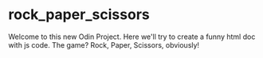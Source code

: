 # rock_paper_scissors
Welcome to this new Odin Project. Here we'll try to create a funny html doc with js code. The game? Rock, Paper, Scissors, obviously! 
